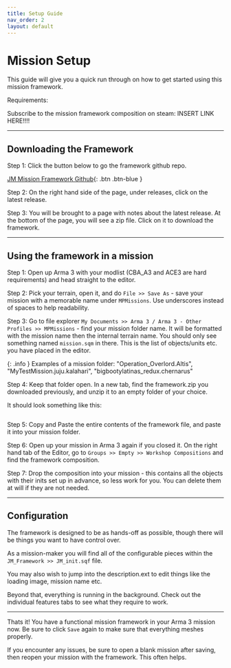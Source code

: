 ```yaml
---
title: Setup Guide
nav_order: 2
layout: default
---
```


# Mission Setup

This guide will give you a quick run through on how to get started using this mission framework.

Requirements:

Subscribe to the mission framework composition on steam: INSERT LINK HERE!!!!

---

## Downloading the Framework

Step 1: Click the button below to go the framework github repo.

[JM Mission Framework Github](https://github.com/Jamio/JM_MissionFramework){: .btn .btn-blue }

Step 2: On the right hand side of the page, under releases, click on the latest release.

Step 3: You will be brought to a page with notes about the latest release. At the bottom of the page, you will see a zip file. Click on it to download the framework.


---

## Using the framework in a mission


Step 1: Open up Arma 3 with your modlist (CBA_A3 and ACE3 are hard requirements) and head straight to the editor.

Step 2: Pick your terrain, open it, and do `File >> Save As` - save your mission with a memorable name under `MPMissions`. Use underscores instead of spaces to help readability.

Step 3: Go to file explorer `My Documents >> Arma 3 / Arma 3 - Other Profiles >> MPMissions` - find your mission folder name. It will be formatted with the mission name then the internal terrain name. You should only see something named `mission.sqm` in there. This is the list of objects/units etc. you have placed in the editor.

{: .info }
Examples of a mission folder: "Operation_Overlord.Altis", "MyTestMission.juju.kalahari", "bigbootylatinas_redux.chernarus"

Step 4: Keep that folder open. In a new tab, find the framework.zip you downloaded previously, and unzip it to an empty folder of your choice.

It should look something like this:

<img goes here>

Step 5: Copy and Paste the entire contents of the framework file, and paste it into your mission folder.

Step 6: Open up your mission in Arma 3 again if you closed it. On the right hand tab of the Editor, go to `Groups >> Empty >> Workshop Compositions` and find the framework composition.

Step 7: Drop the composition into your mission - this contains all the objects with their inits set up in advance, so less work for you. You can delete them at will if they are not needed.

---

## Configuration

The framework is designed to be as hands-off as possible, though there will be things you want to have control over.

As a mission-maker you will find all of the configurable pieces within the `JM_Framework >> JM_init.sqf` file.

You may also wish to jump into the description.ext to edit things like the loading image, mission name etc.

Beyond that, everything is running in the background. Check out the individual features tabs to see what they require to work.

---

Thats it! You have a functional mission framework in your Arma 3 mission now. Be sure to click `Save` again to make sure that everything meshes properly.

If you encounter any issues, be sure to open a blank mission after saving, then reopen your mission with the framework. This often helps.


